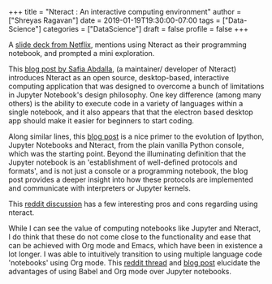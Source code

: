 +++
title = "Nteract : An interactive computing environment"
author = ["Shreyas Ragavan"]
date = 2019-01-19T19:30:00-07:00
tags = ["Data-Science"]
categories = ["DataScience"]
draft = false
profile = false
+++

A [slide deck from Netflix](https://slides.com/villetuulos/human-centric-machine-learning-infrastructure-qcon-2018/#/), mentions using Nteract as their programming notebook, and prompted a mini exploration.

This [blog post by Safia Abdalla](https://moderndata.plot.ly/nteract-revolutionizing-notebook-experience/), (a maintainer/ developer of Nteract) introduces Nteract as an open source, desktop-based, interactive computing application that was designed to overcome a bunch of limitations in Jupyter Notebook's design philosophy. One key difference (among many others) is the ability to execute code in a variety of languages within a single notebook, and it also appears that that the electron based desktop app should make it easier for beginners to start coding.

Along similar lines, this [blog post](https://blog.nteract.io/nteract-building-on-top-of-jupyter-9cfbccdd4c1d) is a nice primer to the evolution of Ipython, Jupyter Notebooks and Nteract, from the plain vanilla Python console, which was the starting point. Beyond the illuminating definition that the Jupyter notebook is an 'establishment of well-defined protocols and formats', and is not just a console or a programming notebook, the blog post provides a deeper insight into how these protocols are implemented and communicate with interpreters or Jupyter kernels.

This [reddit discussion](https://www.reddit.com/r/Python/comments/6w1zh3/nteract%5Fvs%5Fjupyter%5Fnotebook/) has a few interesting pros and cons regarding using nteract.

While I can see the value of computing notebooks like Jupyter and Nteract, I do think that these do not come close to the functionality and ease that can be achieved with Org mode and Emacs, which have been in existence a lot longer. I was able to intuitively transition to using multiple language code 'notebooks' using Org mode. This [reddit thread](https://news.ycombinator.com/item?id=11296843) and [blog post](https://lepisma.github.io/2016/11/02/org-babel/) elucidate the advantages of using Babel and Org mode over Jupyter notebooks.

